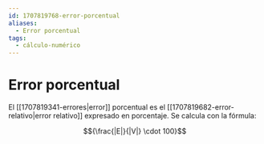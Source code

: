 ```yaml
---
id: 1707819768-error-porcentual
aliases:
  - Error porcentual
tags:
  - cálculo-numérico
---
```


# Error porcentual
El [[1707819341-errores|error]] porcentual es el [[1707819682-error-relativo|error relativo]] expresado en porcentaje. Se calcula con la fórmula:

$${\frac{|E|}{|V|} \cdot 100}$$
